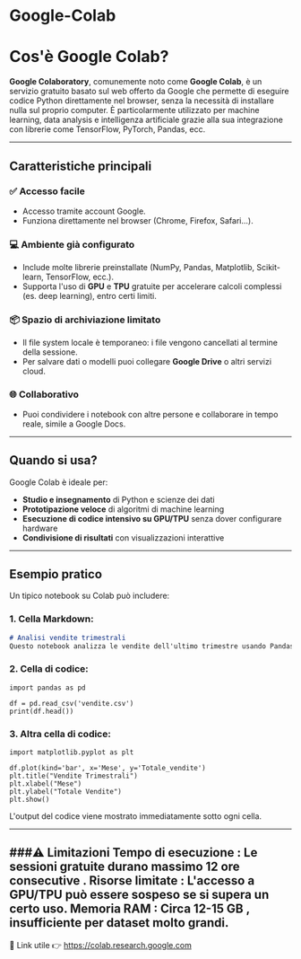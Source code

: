 # Google-Colab
# Cos'è Google Colab?

**Google Colaboratory**, comunemente noto come **Google Colab**, è un servizio gratuito basato sul web offerto da Google che permette di eseguire codice Python direttamente nel browser, senza la necessità di installare nulla sul proprio computer. 
È particolarmente utilizzato per machine learning, data analysis e intelligenza artificiale grazie alla sua integrazione con librerie come TensorFlow, PyTorch, Pandas, ecc.

---

## Caratteristiche principali

### ✅ Accesso facile
- Accesso tramite account Google.
- Funziona direttamente nel browser (Chrome, Firefox, Safari...).

### 💻 Ambiente già configurato
- Include molte librerie preinstallate (NumPy, Pandas, Matplotlib, Scikit-learn, TensorFlow, ecc.).
- Supporta l'uso di **GPU** e **TPU** gratuite per accelerare calcoli complessi (es. deep learning), entro certi limiti.

### 📦 Spazio di archiviazione limitato
- Il file system locale è temporaneo: i file vengono cancellati al termine della sessione.
- Per salvare dati o modelli puoi collegare **Google Drive** o altri servizi cloud.

### 🌐 Collaborativo
- Puoi condividere i notebook con altre persone e collaborare in tempo reale, simile a Google Docs.

---

## Quando si usa?

Google Colab è ideale per:

- **Studio e insegnamento** di Python e scienze dei dati  
- **Prototipazione veloce** di algoritmi di machine learning  
- **Esecuzione di codice intensivo su GPU/TPU** senza dover configurare hardware  
- **Condivisione di risultati** con visualizzazioni interattive  

---

## Esempio pratico

Un tipico notebook su Colab può includere:

### 1. Cella Markdown:
```markdown
# Analisi vendite trimestrali
Questo notebook analizza le vendite dell'ultimo trimestre usando Pandas.
```

### 2. Cella di codice:
```
import pandas as pd

df = pd.read_csv('vendite.csv')
print(df.head())
```

### 3. Altra cella di codice:
```
import matplotlib.pyplot as plt

df.plot(kind='bar', x='Mese', y='Totale_vendite')
plt.title("Vendite Trimestrali")
plt.xlabel("Mese")
plt.ylabel("Totale Vendite")
plt.show()
```
L'output del codice viene mostrato immediatamente sotto ogni cella.

---

###⚠️ Limitazioni
Tempo di esecuzione : Le sessioni gratuite durano massimo 12 ore consecutive .
Risorse limitate : L'accesso a GPU/TPU può essere sospeso se si supera un certo uso.
Memoria RAM : Circa 12-15 GB , insufficiente per dataset molto grandi.
---

🔗 Link utile 👉 https://colab.research.google.com

